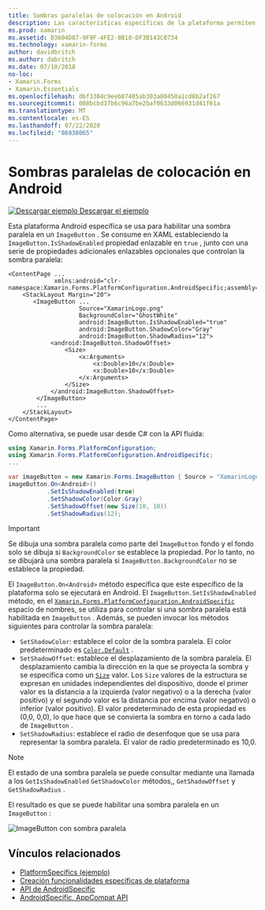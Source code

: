 ```yaml
---
title: Sombras paralelas de colocación en Android
description: Las características específicas de la plataforma permiten consumir funcionalidad que solo está disponible en una plataforma específica, sin necesidad de implementar representadores o efectos personalizados. En este artículo se explica cómo consumir el específico de la plataforma Android que habilita una sombra paralela en un ImageButton.
ms.prod: xamarin
ms.assetid: D3604D87-9F9F-4FE2-8B10-DF3B143C0734
ms.technology: xamarin-forms
author: davidbritch
ms.author: dabritch
ms.date: 07/10/2018
no-loc:
- Xamarin.Forms
- Xamarin.Essentials
ms.openlocfilehash: d6f3304c9eeb87405ab303a80450a1cd8b2af267
ms.sourcegitcommit: 008bcbd37b6c96a7be2baf0633d066931d41f61a
ms.translationtype: MT
ms.contentlocale: es-ES
ms.lasthandoff: 07/22/2020
ms.locfileid: "86938065"
---
```

# <a name="imagebutton-drop-shadows-on-android"></a>Sombras paralelas de colocación en Android

[![Descargar ejemplo](~/media/shared/download.png) Descargar el ejemplo](https://docs.microsoft.com/samples/xamarin/xamarin-forms-samples/userinterface-platformspecifics)

Esta plataforma Android específica se usa para habilitar una sombra paralela en un `ImageButton` . Se consume en XAML estableciendo la `ImageButton.IsShadowEnabled` propiedad enlazable en `true` , junto con una serie de propiedades adicionales enlazables opcionales que controlan la sombra paralela:

```xaml
<ContentPage ...
             xmlns:android="clr-namespace:Xamarin.Forms.PlatformConfiguration.AndroidSpecific;assembly=Xamarin.Forms.Core">
    <StackLayout Margin="20">
       <ImageButton ...
                    Source="XamarinLogo.png"
                    BackgroundColor="GhostWhite"
                    android:ImageButton.IsShadowEnabled="true"
                    android:ImageButton.ShadowColor="Gray"
                    android:ImageButton.ShadowRadius="12">
            <android:ImageButton.ShadowOffset>
                <Size>
                    <x:Arguments>
                        <x:Double>10</x:Double>
                        <x:Double>10</x:Double>
                    </x:Arguments>
                </Size>
            </android:ImageButton.ShadowOffset>
        </ImageButton>
        ...
    </StackLayout>
</ContentPage>
```

Como alternativa, se puede usar desde C# con la API fluida:

```csharp
using Xamarin.Forms.PlatformConfiguration;
using Xamarin.Forms.PlatformConfiguration.AndroidSpecific;
...

var imageButton = new Xamarin.Forms.ImageButton { Source = "XamarinLogo.png", BackgroundColor = Color.GhostWhite, ... };
imageButton.On<Android>()
           .SetIsShadowEnabled(true)
           .SetShadowColor(Color.Gray)
           .SetShadowOffset(new Size(10, 10))
           .SetShadowRadius(12);
```

> [!IMPORTANT]
> Se dibuja una sombra paralela como parte del `ImageButton` fondo y el fondo solo se dibuja si `BackgroundColor` se establece la propiedad. Por lo tanto, no se dibujará una sombra paralela si `ImageButton.BackgroundColor` no se establece la propiedad.

El `ImageButton.On<Android>` método especifica que este específico de la plataforma solo se ejecutará en Android. El `ImageButton.SetIsShadowEnabled` método, en el [`Xamarin.Forms.PlatformConfiguration.AndroidSpecific`](xref:Xamarin.Forms.PlatformConfiguration.AndroidSpecific) espacio de nombres, se utiliza para controlar si una sombra paralela está habilitada en `ImageButton` . Además, se pueden invocar los métodos siguientes para controlar la sombra paralela:

- `SetShadowColor`: establece el color de la sombra paralela. El color predeterminado es [`Color.Default`](xref:Xamarin.Forms.Color.Default*) .
- `SetShadowOffset`: establece el desplazamiento de la sombra paralela. El desplazamiento cambia la dirección en la que se proyecta la sombra y se especifica como un [`Size`](xref:Xamarin.Forms.Size) valor. Los `Size` valores de la estructura se expresan en unidades independientes del dispositivo, donde el primer valor es la distancia a la izquierda (valor negativo) o a la derecha (valor positivo) y el segundo valor es la distancia por encima (valor negativo) o inferior (valor positivo). El valor predeterminado de esta propiedad es (0,0, 0,0), lo que hace que se convierta la sombra en torno a cada lado de `ImageButton` .
- `SetShadowRadius`: establece el radio de desenfoque que se usa para representar la sombra paralela. El valor de radio predeterminado es 10,0.

> [!NOTE]
> El estado de una sombra paralela se puede consultar mediante una llamada a los `GetIsShadowEnabled` `GetShadowColor` métodos,, `GetShadowOffset` y `GetShadowRadius` .

El resultado es que se puede habilitar una sombra paralela en un `ImageButton` :

![ImageButton con sombra paralela](imagebutton-drop-shadow-images/imagebutton-drop-shadow.png)

## <a name="related-links"></a>Vínculos relacionados

- [PlatformSpecifics (ejemplo)](https://docs.microsoft.com/samples/xamarin/xamarin-forms-samples/userinterface-platformspecifics)
- [Creación funcionalidades específicas de plataforma](~/xamarin-forms/platform/platform-specifics/index.md#creating-platform-specifics)
- [API de AndroidSpecific](xref:Xamarin.Forms.PlatformConfiguration.AndroidSpecific)
- [AndroidSpecific. AppCompat API](xref:Xamarin.Forms.PlatformConfiguration.AndroidSpecific.AppCompat)
